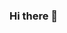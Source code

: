 ### Hi there 👋

<!--
**ejwestbr/ejwestbr** is a ✨ _special_ ✨ repository because its `README.md` (this file) appears on your GitHub profile.

Here are some ideas to get you started:

- 🔭 I’m currently working on ... a MS in Applied Data Science
- 🌱 I’m currently learning ... data mining and machine learning
- 👯 I’m looking to collaborate on ... projects
- 🤔 I’m looking for help with .. I don't quite know yet.  I occasionally struggle with complex coding.
- 💬 Ask me about ...my views on education/higher ed/misuse of adjuncts, about my kid, my cats, my hobbies
- 📫 How to reach me: ... Teams, SYR email
- 😄 Pronouns: she/her
- ⚡ Fun fact: I taught college writing and literature for 12 years.
-->
